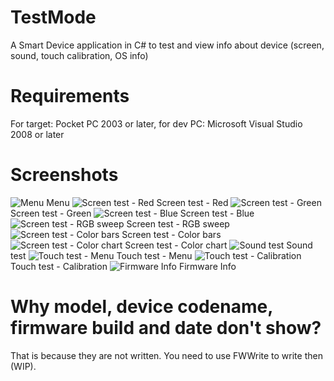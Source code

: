 # TestMode
A Smart Device application in C# to test and view info about device (screen, sound, touch calibration, OS info)
# Requirements
For target: Pocket PC 2003 or later, for dev PC: Microsoft Visual Studio 2008 or later

# Screenshots

![Menu](https://github.com/Raulonthetest/TestMode/blob/master/testapp-menu.PNG)
Menu
![Screen test - Red](https://github.com/Raulonthetest/TestMode/blob/master/testapp-r.PNG)
Screen test - Red
![Screen test - Green](https://github.com/Raulonthetest/TestMode/blob/master/testapp-g.PNG)
Screen test - Green
![Screen test - Blue](https://github.com/Raulonthetest/TestMode/blob/master/testapp-b.PNG)
Screen test - Blue
![Screen test - RGB sweep](https://github.com/Raulonthetest/TestMode/blob/master/testapp-rgbsweep.PNG)
Screen test - RGB sweep
![Screen test - Color bars](https://github.com/Raulonthetest/TestMode/blob/master/testapp-testbar.PNG)
Screen test - Color bars
![Screen test - Color chart](https://github.com/Raulonthetest/TestMode/blob/master/testapp-colchart.PNG)
Screen test - Color chart
![Sound test](https://github.com/Raulonthetest/TestMode/blob/master/testapp-snd.PNG)
Sound test
![Touch test - Menu](https://github.com/Raulonthetest/TestMode/blob/master/testapp-snd.PNG)
Touch test - Menu
![Touch test - Calibration](https://github.com/Raulonthetest/TestMode/blob/master/testapp-calib.PNG)
Touch test - Calibration
![Firmware Info](https://github.com/Raulonthetest/TestMode/blob/master/testapp-vers.PNG)
Firmware Info

# Why model, device codename, firmware build and date don't show?
That is because they are not written. You need to use FWWrite to write then (WIP).
